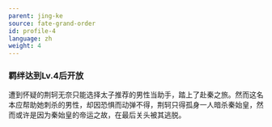 ```yaml
---
parent: jing-ke
source: fate-grand-order
id: profile-4
language: zh
weight: 4
---
```


### 羁绊达到Lv.4后开放

遭到怀疑的荆轲无奈只能选择太子推荐的男性当助手，踏上了赴秦之旅。然而这名本应帮助她刺杀的男性，却因恐惧而动弹不得，荆轲只得孤身一人暗杀秦始皇，然而或许是因为秦始皇的帝运之故，在最后关头被其逃脱。
